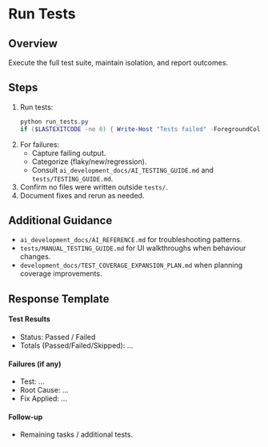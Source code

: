 # Run Tests

## Overview
Execute the full test suite, maintain isolation, and report outcomes.

## Steps
1. Run tests:
   ```powershell
   python run_tests.py
   if ($LASTEXITCODE -ne 0) { Write-Host "Tests failed" -ForegroundColor Red; exit 1 }
   ```
2. For failures:
   - Capture failing output.
   - Categorize (flaky/new/regression).
   - Consult `ai_development_docs/AI_TESTING_GUIDE.md` and `tests/TESTING_GUIDE.md`.
3. Confirm no files were written outside `tests/`.
4. Document fixes and rerun as needed.

## Additional Guidance
- `ai_development_docs/AI_REFERENCE.md` for troubleshooting patterns.
- `tests/MANUAL_TESTING_GUIDE.md` for UI walkthroughs when behaviour changes.
- `development_docs/TEST_COVERAGE_EXPANSION_PLAN.md` when planning coverage improvements.

## Response Template
#### Test Results
- Status: Passed / Failed
- Totals (Passed/Failed/Skipped): ...

#### Failures (if any)
- Test: ...
- Root Cause: ...
- Fix Applied: ...

#### Follow-up
- Remaining tasks / additional tests.
